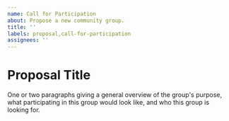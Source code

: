 ```yaml
---
name: Call for Participation
about: Propose a new community group.
title: ''
labels: proposal,call-for-participation
assignees: ''
---
```


# Proposal Title

One or two paragraphs giving a general overview of the group's purpose, what participating in this group would look like, and who this group is looking for.
